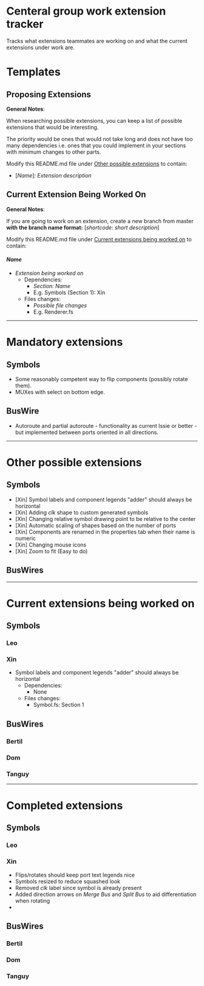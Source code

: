# Centeral group work extension tracker

Tracks what extensions teammates are working on and what the current extensions under work are. 

# Templates 

## Proposing Extensions 

**General Notes**: 

When researching possible extensions, you can keep a list of possible extensions that would be interesting. 

The priority would be ones that would not take long and does not have too many dependencies i.e. ones that you could implement in your sections with minimum changes to other parts.

Modify this README.md file under [Other possible extensions](#other-possible-extensions) to contain:
- [*Name*]: *Extension description*

## Current Extension Being Worked On 

**General Notes**: 

If you are going to work on an extension, create a new branch from master **with the branch name format:** [*shortcode*: *short description*]

Modify this README.md file under [Current extensions being worked on](#current-extensions-being-worked-on) to contain:
#### *Name*
- *Extension being worked on*
  - Dependencies:
    - *Section*: *Name*
    - E.g. Symbols (Section 1): Xin
  - Files changes:
    - *Possible file changes*
    - E.g. Renderer.fs  


----
# Mandatory extensions 

## Symbols 
- Some reasonably competent way to flip components (possibly rotate them). 
- MUXes with select on bottom edge.

## BusWire 
- Autoroute and partial autoroute - functionality as current Issie or better - but implemented between ports oriented in all directions. 
  
----
# Other possible extensions

## Symbols 
- [Xin] Symbol labels and component legends "adder" should always be horizontal
- [Xin] Adding *clk* shape to custom generated symbols 
- [Xin] Changing relative symbol drawing point to be relative to the center 
- [Xin] Automatic scaling of shapes based on the number of ports 
- [Xin] Components are renamed in the properties tab when their name is numeric
- [Xin] Changing mouse icons
- [Xin] Zoom to fit (Easy to do)

## BusWires

---- 
# Current extensions being worked on

## Symbols 

### **Leo**

### **Xin** 
- Symbol labels and component legends "adder" should always be horizontal
  - Dependencies:
    - None
  - Files changes:
    - Symbol.fs: Section 1 


## BusWires

### **Bertil** 

### **Dom**

### **Tanguy** 


---- 
# Completed extensions

## Symbols 

### **Leo**

### **Xin** 
- Flips/rotates should keep port text legends nice 
- Symbols resized to reduce squashed look 
- Removed *clk* label since symbol is already present 
- Added direction arrows on *Merge Bus* and *Split Bus* to aid differentiation when rotating 
- 

## BusWires

### **Bertil** 

### **Dom**

### **Tanguy** 

